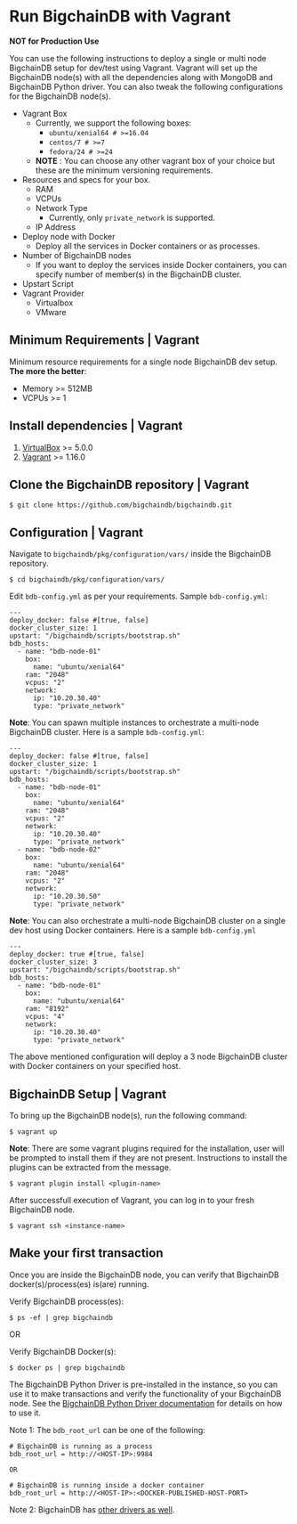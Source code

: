 # Run BigchainDB with Vagrant

**NOT for Production Use**

You can use the following instructions to deploy a single or multi node
BigchainDB setup for dev/test using Vagrant. Vagrant will set up the BigchainDB node(s)
with all the dependencies along with MongoDB and BigchainDB Python driver. You
can also tweak the following configurations for the BigchainDB node(s).
- Vagrant Box
  - Currently, we support the following boxes:
    - `ubuntu/xenial64 # >=16.04`
    - `centos/7 # >=7`
    - `fedora/24 # >=24`
  - **NOTE** : You can choose any other vagrant box of your choice but these are
  the minimum versioning requirements.
- Resources and specs for your box.
  - RAM
  - VCPUs
  - Network Type
    - Currently, only `private_network` is supported.
  - IP Address
- Deploy node with Docker
  - Deploy all the services in Docker containers or as processes.
- Number of BigchainDB nodes
  - If you want to deploy the services inside Docker containers, you
  can specify number of member(s) in the BigchainDB cluster.
- Upstart Script
- Vagrant Provider
  - Virtualbox
  - VMware

## Minimum Requirements | Vagrant
Minimum resource requirements for a single node BigchainDB dev setup. **The more the better**:
- Memory >= 512MB
- VCPUs >= 1

## Install dependencies | Vagrant
1. [VirtualBox](https://www.virtualbox.org/wiki/Downloads) >= 5.0.0
2. [Vagrant](https://www.vagrantup.com/downloads.html) >= 1.16.0

## Clone the BigchainDB repository | Vagrant
```text
$ git clone https://github.com/bigchaindb/bigchaindb.git
```

## Configuration | Vagrant
Navigate to `bigchaindb/pkg/configuration/vars/` inside the BigchainDB repository.
```text
$ cd bigchaindb/pkg/configuration/vars/
```

Edit `bdb-config.yml` as per your requirements. Sample `bdb-config.yml`:

```text
---
deploy_docker: false #[true, false]
docker_cluster_size: 1
upstart: "/bigchaindb/scripts/bootstrap.sh"
bdb_hosts:
  - name: "bdb-node-01"
    box:
      name: "ubuntu/xenial64"
    ram: "2048"
    vcpus: "2"
    network:
      ip: "10.20.30.40"
      type: "private_network"
```

**Note**: You can spawn multiple instances to orchestrate a multi-node BigchainDB cluster.
Here is a sample `bdb-config.yml`:
```text
---
deploy_docker: false #[true, false]
docker_cluster_size: 1
upstart: "/bigchaindb/scripts/bootstrap.sh"
bdb_hosts:
  - name: "bdb-node-01"
    box:
      name: "ubuntu/xenial64"
    ram: "2048"
    vcpus: "2"
    network:
      ip: "10.20.30.40"
      type: "private_network"
  - name: "bdb-node-02"
    box:
      name: "ubuntu/xenial64"
    ram: "2048"
    vcpus: "2"
    network:
      ip: "10.20.30.50"
      type: "private_network"
```
**Note**: You can also orchestrate a multi-node BigchainDB cluster on a single dev host using Docker containers.
Here is a sample `bdb-config.yml`
```text
---
deploy_docker: true #[true, false]
docker_cluster_size: 3
upstart: "/bigchaindb/scripts/bootstrap.sh"
bdb_hosts:
  - name: "bdb-node-01"
    box:
      name: "ubuntu/xenial64"
    ram: "8192"
    vcpus: "4"
    network:
      ip: "10.20.30.40"
      type: "private_network"
```
The above mentioned configuration will deploy a 3 node BigchainDB cluster with Docker containers
on your specified host.

## BigchainDB Setup | Vagrant
To bring up the BigchainDB node(s), run the following command:

```text
$ vagrant up
```

**Note**: There are some vagrant plugins required for the installation,
user will be prompted to install them if they are not present. Instructions
to install the plugins can be extracted from the message.

```text
$ vagrant plugin install <plugin-name>
```

After successfull execution of Vagrant, you can log in to your fresh BigchainDB node.

```text
$ vagrant ssh <instance-name>
```

## Make your first transaction
Once you are inside the BigchainDB node, you can verify that BigchainDB
docker(s)/process(es) is(are) running.

Verify BigchainDB process(es):
```text
$ ps -ef | grep bigchaindb
```

OR

Verify BigchainDB Docker(s):
```text
$ docker ps | grep bigchaindb
```

The BigchainDB Python Driver is pre-installed in the instance,
so you can use it to make transactions
and verify the functionality of your BigchainDB node.
See the [BigchainDB Python Driver documentation](https://docs.bigchaindb.com/projects/py-driver/en/latest/index.html)
for details on how to use it.

Note 1: The `bdb_root_url` can be one of the following:
```text
# BigchainDB is running as a process
bdb_root_url = http://<HOST-IP>:9984

OR

# BigchainDB is running inside a docker container
bdb_root_url = http://<HOST-IP>:<DOCKER-PUBLISHED-HOST-PORT>
```

Note 2: BigchainDB has [other drivers as well](../drivers-clients/index.html).
